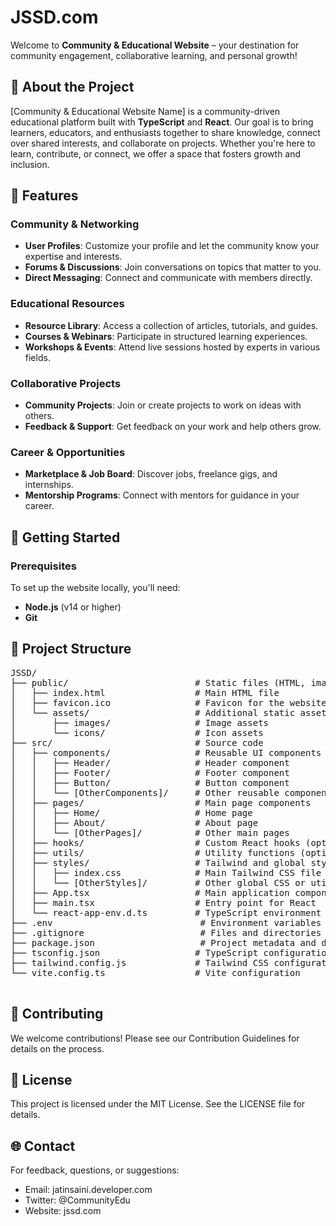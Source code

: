 # JSSD.com

Welcome to **Community & Educational Website** – your destination for community engagement, collaborative learning, and personal growth!

## 📖 About the Project

[Community & Educational Website Name] is a community-driven educational platform built with **TypeScript** and **React**. Our goal is to bring learners, educators, and enthusiasts together to share knowledge, connect over shared interests, and collaborate on projects. Whether you're here to learn, contribute, or connect, we offer a space that fosters growth and inclusion.

## 🌟 Features

### Community & Networking
- **User Profiles**: Customize your profile and let the community know your expertise and interests.
- **Forums & Discussions**: Join conversations on topics that matter to you.
- **Direct Messaging**: Connect and communicate with members directly.

### Educational Resources
- **Resource Library**: Access a collection of articles, tutorials, and guides.
- **Courses & Webinars**: Participate in structured learning experiences.
- **Workshops & Events**: Attend live sessions hosted by experts in various fields.

### Collaborative Projects
- **Community Projects**: Join or create projects to work on ideas with others.
- **Feedback & Support**: Get feedback on your work and help others grow.

### Career & Opportunities
- **Marketplace & Job Board**: Discover jobs, freelance gigs, and internships.
- **Mentorship Programs**: Connect with mentors for guidance in your career.

## 🚀 Getting Started

### Prerequisites

To set up the website locally, you'll need:
- **Node.js** (v14 or higher)
- **Git**

## 📂 Project Structure

<pre>
JSSD/
├── public/                        # Static files (HTML, images, etc.)
│   ├── index.html                 # Main HTML file
│   ├── favicon.ico                # Favicon for the website
│   └── assets/                    # Additional static assets (optional)
│       ├── images/                # Image assets
│       └── icons/                 # Icon assets
├── src/                           # Source code
│   ├── components/                # Reusable UI components
│   │   ├── Header/                # Header component
│   │   ├── Footer/                # Footer component
│   │   ├── Button/                # Button component
│   │   └── [OtherComponents]/     # Other reusable components
│   ├── pages/                     # Main page components
│   │   ├── Home/                  # Home page
│   │   ├── About/                 # About page
│   │   └── [OtherPages]/          # Other main pages
│   ├── hooks/                     # Custom React hooks (optional)
│   ├── utils/                     # Utility functions (optional)
│   ├── styles/                    # Tailwind and global styles
│   │   ├── index.css              # Main Tailwind CSS file
│   │   └── [OtherStyles]/         # Other global CSS or utility files
│   ├── App.tsx                    # Main application component
│   ├── main.tsx                   # Entry point for React
│   └── react-app-env.d.ts         # TypeScript environment definitions for React
├── .env                            # Environment variables
├── .gitignore                      # Files and directories to ignore in Git
├── package.json                    # Project metadata and dependencies
├── tsconfig.json                  # TypeScript configuration
├── tailwind.config.js             # Tailwind CSS configuration
└── vite.config.ts                 # Vite configuration

</pre>

## 🤝 Contributing
We welcome contributions! Please see our Contribution Guidelines for details on the process.

## 📄 License
This project is licensed under the MIT License. See the LICENSE file for details.

## 🌐 Contact
For feedback, questions, or suggestions:

- Email:  jatinsaini.developer.com
- Twitter:  @CommunityEdu
- Website:  jssd.com

